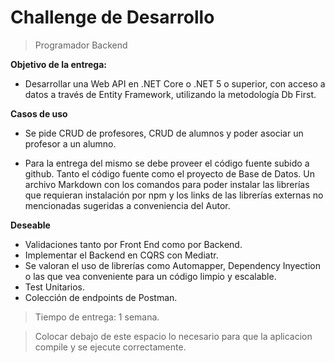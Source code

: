 # Challenge de Desarrollo

> Programador Backend

**Objetivo de la entrega:**

- Desarrollar una Web API en .NET Core o .NET 5 o superior, con acceso a datos a través de Entity Framework, utilizando la metodología Db First. 

**Casos de uso**

- Se pide CRUD de profesores, CRUD de alumnos y poder asociar un profesor a un alumno.

- Para la entrega del mismo se debe proveer el código fuente subido a github. Tanto el código fuente como el proyecto de Base de Datos. Un archivo Markdown con los comandos para poder instalar las librerías que requieran instalación por npm y los links de las librerías externas no mencionadas sugeridas a conveniencia del Autor.

**Deseable**

- Validaciones tanto por Front End como por Backend.
- Implementar el Backend en CQRS con Mediatr.
- Se valoran el uso de librerías como Automapper, Dependency Inyection o las que vea conveniente para un código limpio y escalable.
- Test Unitarios.
- Colección de endpoints de Postman.

> Tiempo de entrega: 1 semana.

> Colocar debajo de este espacio lo necesario para que la aplicacion compile y se ejecute correctamente.
